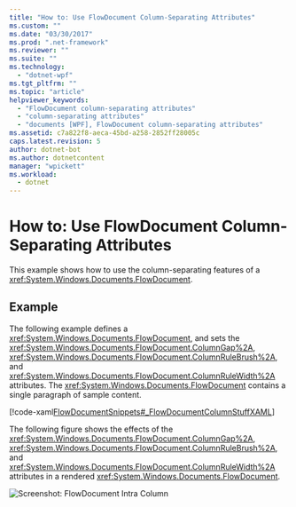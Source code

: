 ```yaml
---
title: "How to: Use FlowDocument Column-Separating Attributes"
ms.custom: ""
ms.date: "03/30/2017"
ms.prod: ".net-framework"
ms.reviewer: ""
ms.suite: ""
ms.technology: 
  - "dotnet-wpf"
ms.tgt_pltfrm: ""
ms.topic: "article"
helpviewer_keywords: 
  - "FlowDocument column-separating attributes"
  - "column-separating attributes"
  - "documents [WPF], FlowDocument column-separating attributes"
ms.assetid: c7a822f8-aeca-45bd-a258-2852ff28005c
caps.latest.revision: 5
author: dotnet-bot
ms.author: dotnetcontent
manager: "wpickett"
ms.workload: 
  - dotnet
---
```

# How to: Use FlowDocument Column-Separating Attributes
This example shows how to use the column-separating features of a <xref:System.Windows.Documents.FlowDocument>.  
  
## Example  
 The following example defines a <xref:System.Windows.Documents.FlowDocument>, and sets the <xref:System.Windows.Documents.FlowDocument.ColumnGap%2A>, <xref:System.Windows.Documents.FlowDocument.ColumnRuleBrush%2A>, and <xref:System.Windows.Documents.FlowDocument.ColumnRuleWidth%2A> attributes.  The <xref:System.Windows.Documents.FlowDocument> contains a single paragraph of sample content.  
  
 [!code-xaml[FlowDocumentSnippets#_FlowDocumentColumnStuffXAML](../../../../samples/snippets/csharp/VS_Snippets_Wpf/FlowDocumentSnippets/CSharp/Window1.xaml#_flowdocumentcolumnstuffxaml)]  
  
 The following figure shows the effects of the <xref:System.Windows.Documents.FlowDocument.ColumnGap%2A>, <xref:System.Windows.Documents.FlowDocument.ColumnRuleBrush%2A>, and <xref:System.Windows.Documents.FlowDocument.ColumnRuleWidth%2A> attributes in a rendered <xref:System.Windows.Documents.FlowDocument>.  
  
 ![Screenshot: FlowDocument Intra Column](../../../../docs/framework/wpf/advanced/media/flowdocumentintracolumn.png "FlowDocumentIntraColumn")
